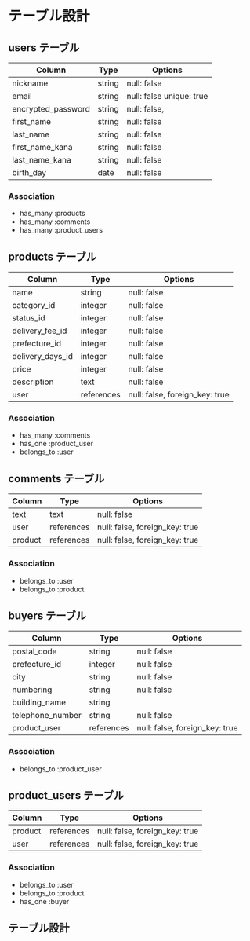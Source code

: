 # テーブル設計

## users テーブル

| Column             | Type   | Options                   |
| -----------------  | ------ | ------------------------- |
| nickname           | string | null: false               |
| email              | string | null: false  unique: true |
| encrypted_password | string | null: false,              |               
| first_name         | string | null: false               |
| last_name          | string | null: false               |
| first_name_kana    | string | null: false               |
| last_name_kana     | string | null: false               |
| birth_day          | date   | null: false               |



### Association

- has_many :products
- has_many :comments
- has_many :product_users


## products テーブル

| Column           | Type       | Options                         |
| ---------------- | ---------- | ------------------------------- |
| name             | string     | null: false                     | 
| category_id      | integer    | null: false                     |
| status_id        | integer    | null: false                     |
| delivery_fee_id  | integer    | null: false                     |
| prefecture_id    | integer    | null: false                     | #発送下の地域
| delivery_days_id | integer    | null: false                     |
| price            | integer    | null: false                     |
| description      | text       | null: false                     |
| user             | references | null: false,  foreign_key: true |

### Association

- has_many   :comments
- has_one  :product_user
- belongs_to :user




## comments テーブル

| Column    | Type       | Options                        |
| --------- | ---------- | ------------------------------ |
| text      | text       | null: false                    |
| user      | references | null: false, foreign_key: true |
| product   | references | null: false, foreign_key: true |

### Association

- belongs_to :user
- belongs_to :product

## buyers テーブル

| Column           | Type       | Options                         |
| ---------------- | ---------- | ------------------------------- |
| postal_code      | string     | null: false                     | 
| prefecture_id    | integer    | null: false                     | #発送先の地域
| city             | string     | null: false                     |
| numbering        | string     | null: false                     |
| building_name    | string     |                                 | 
| telephone_number | string     | null: false                     |
| product_user     | references | null: false, foreign_key: true  |

### Association

- belongs_to :product_user


## product_users テーブル

| Column  | Type        | Options                        |
| ------- | ----------- | ------------------------------ |
| product | references  | null: false, foreign_key: true |
| user    | references  | null: false, foreign_key: true |


### Association

- belongs_to :user
- belongs_to :product
- has_one    :buyer

## テーブル設計
